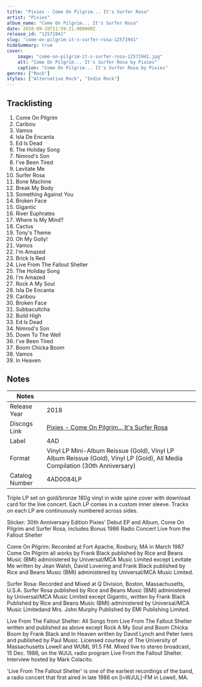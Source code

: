 ```yaml
---
title: "Pixies - Come On Pilgrim... It's Surfer Rosa"
artist: "Pixies"
album_name: "Come On Pilgrim... It's Surfer Rosa"
date: 2018-09-28T11:59:21.000000Z
release_id: "12571941"
slug: "come-on-pilgrim-it-s-surfer-rosa-12571941"
hideSummary: true
cover:
    image: "come-on-pilgrim-it-s-surfer-rosa-12571941.jpg"
    alt: "Come On Pilgrim... It's Surfer Rosa by Pixies"
    caption: "Come On Pilgrim... It's Surfer Rosa by Pixies"
genres: ["Rock"]
styles: ["Alternative Rock", "Indie Rock"]
---
```


## Tracklisting
1. Come On Pilgrim
2. Caribou
3. Vamos
4. Isla De Encanta
5. Ed Is Dead
6. The Holiday Song
7. Nimrod's Son
8. I've Been Tired
9. Levitate Me
10. Surfer Rosa
11. Bone Machine
12. Break My Body
13. Something Against You
14. Broken Face
15. Gigantic
16. River Euphrates
17. Where Is My Mind?
18. Cactus
19. Tony's Theme
20. Oh My Golly!
21. Vamos
22. I'm Amazed
23. Brick Is Red
24. Live From The Fallout Shelter
25. The Holiday Song
26. I'm Amazed
27. Rock A My Soul
28. Isla De Encanta
29. Caribou
30. Broken Face
31. Subbacultcha
32. Build High
33. Ed Is Dead
34. Nimrod's Son
35. Down To The Well 
36. I've Been Tired
37. Boom Chicka Boom
38. Vamos
39. In Heaven




## Notes
| Notes          |             |
| ---------------| ----------- |
| Release Year   | 2018 |
| Discogs Link   | [Pixies - Come On Pilgrim... It's Surfer Rosa](https://www.discogs.com/release/12571941-Pixies-Come-On-Pilgrim-Its-Surfer-Rosa) |
| Label          | 4AD |
| Format         | Vinyl LP Mini-Album Reissue (Gold), Vinyl LP Album Reissue (Gold), Vinyl LP (Gold), All Media Compilation (30th Anniversary) |
| Catalog Number | 4AD0084LP |

Triple LP set on gold/bronze 180g vinyl in wide spine cover with download card for the live concert.
Each LP comes in a custom inner sleeve.
Tracks on each LP are continuously numbered across sides.

Sticker:
30th Anniversary Edition
Pixies' Debut EP and Album, Come On Pilgrim and Surfer Rosa, includes Bonus 1986 Radio Concert Live from the Fallout Shelter

Come On Pilgrim:
Recorded at Fort Apache, Roxbury, MA in March 1987
Come On Pilgrim all works by Frank Black published by Rice and Beans Music (BMI) administered by Universal/MCA Music Limited except Levitate Me written by Jean Walsh, David Lovering and Frank Black published by Rice and Beans Music (BMI) administered by Universal/MCA Music Limited.

Surfer Rosa:
Recorded and Mixed at Q Division, Boston, Massachusetts, U.S.A.
Surfer Rosa published by Rice and Beans Music (BMI) administered by Universal/MCA Music Limited except Gigantic, written by Frank Black Published by Rice and Beans Music (BMI) administered by Universal/MCA Music Limitedand Mrs. John Murphy Published by EMI Publishing Limited.

Live From The Fallout Shelter:
All Songs from Live From The Fallout Shelter written and published as above except Rock A My Soul and Boom Chicka Boom by Frank Black and In Heaven written by David Lynch and Peter Ivers and published by Paul Music.
Licensed courtesy of The University of Massachusetts Lowell and WUML 91.5 FM. Mixed live to stereo broadcast, 15 Dec. 1986, on the WJUL radio program Live From the Fallout Shelter.
Interview hosted by Mark Colacito.

'Live From The Fallout Shelter' is one of the earliest recordings of the band, a radio concert that first aired in late 1986 on [l=WJUL]-FM in Lowell, MA.

